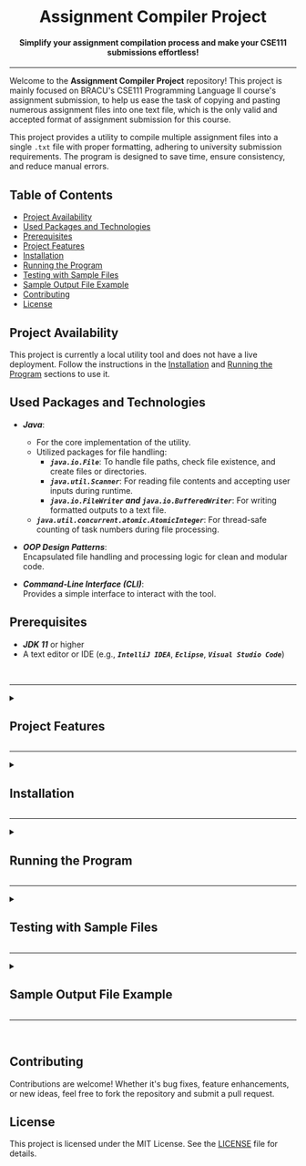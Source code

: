 <h1 align=center>Assignment Compiler Project</h1>
<h4 align=center>Simplify your assignment compilation process and make your CSE111 submissions effortless!</h4>

---

<break></break>

Welcome to the **Assignment Compiler Project** repository! This project is mainly focused on BRACU's CSE111 Programming Language II course's assignment submission, to help us ease the task of copying and pasting numerous assignment files into one text file, which is the only valid and accepted format of assignment submission for this course.

This project provides a utility to compile multiple assignment files into a single `.txt` file with proper formatting, adhering to university submission requirements. The program is designed to save time, ensure consistency, and reduce manual errors.

## Table of Contents

- [Project Availability](#project-availability)
- [Used Packages and Technologies](#used-packages-and-technologies)
- [Prerequisites](#prerequisites)
- [Project Features](#project-features)
- [Installation](#installation)
- [Running the Program](#running-the-program)
- [Testing with Sample Files](#testing-with-sample-files)
- [Sample Output File Example](#sample-output-file-example)
- [Contributing](#contributing)
- [License](#license)

## Project Availability

This project is currently a local utility tool and does not have a live deployment. Follow the instructions in the [Installation](#installation) and [Running the Program](#running-the-program) sections to use it.

## Used Packages and Technologies

- **_Java_**: <br>

  - For the core implementation of the utility.
  - Utilized packages for file handling:
    - **_`java.io.File`_**: To handle file paths, check file existence, and create files or directories.
    - **_`java.util.Scanner`_**: For reading file contents and accepting user inputs during runtime.
    - **_`java.io.FileWriter` and `java.io.BufferedWriter`_**: For writing formatted outputs to a text file.
  - **_`java.util.concurrent.atomic.AtomicInteger`_**: For thread-safe counting of task numbers during file processing.

- **_OOP Design Patterns_**: <br>
  Encapsulated file handling and processing logic for clean and modular code.

- **_Command-Line Interface (CLI)_**: <br>
  Provides a simple interface to interact with the tool.

## Prerequisites

- **_JDK 11_** or higher
- A text editor or IDE (e.g., **_`IntelliJ IDEA`_**, **_`Eclipse`_**, **_`Visual Studio Code`_**)

<br>

---

<details>
<summary><h2 id="project-features">Project Features</h2></summary>

- **_File Compilation:_** <br>
  Combines multiple assignment files into a single `.txt` file with proper formatting. Each task is separated by comments like `// TASK 1`, `// TASK 2`.

- **_Input Flexibility:_** <br>
  Allows you to specify which files to include in the compiled document.

- **_Automated Naming Convention:_** <br>
  Automatically names the output file using a standard format (`Assignment XX_Your-ID_Your-Name.txt`).

- **_File Type Support:_** <br>
  Supports multiple file extensions, including Java, Python, C, C++, HTML, CSS, JavaScript, TypeScript, and others. You can modify the supported file extensions directly in the code. The current supported extensions are:

  - js
  - ts
  - html
  - css
  - xml
  - txt
  - java
  - py
  - cpp
  - c
  - cs

- **_Subdirectory Handling:_** <br>
  Processes files in subdirectories, making it easier to handle projects with complex folder structures. However, it is **highly recommended** to keep all files in the main/root directory of the provided path, as issues might occur if files are spread across multiple subdirectories.

- **_Automated Task Sequence Detection:_** <br>
  Automatically detects numbered task sequences (e.g., `Task 1`, `Task 2` or `task1`, `task2` or `Task-01`, `Task-02` etc.) from file names. If the sequence is not in order, you can manually input or reorder the tasks in the correct sequence.

- **_Manual Task Sequence Detection:_** <br>
  If fails to detect a proper sequence or if your files are not named consistently, you’ll be prompted to manually provide the correct sequence for each file. This ensures that the tasks are ordered correctly before generating the final output.

- **_Combining Multiple Files as One Task:_** <br>
  Also allows you to combine multiple files into a single task in the generated output. If you have related files that should be considered part of the same task, you can group them together, and they will be treated as one task in the final document.

- **_Removing `package` Statements:_** <br>
  Automatically detects and removes `package` statements from the top of Java files. If a `package` statement is present, it is excluded from the generated output, ensuring that the file content starts immediately from the next statement, with trailing blank lines removed for a clean format.

- **_Error Handling:_** <br>
  Validates input files to ensure they exist and are formatted correctly.

- **_Empty Directory Detection:_** <br>
  Detects and rejects empty directories if provided, ensuring only valid directories containing files are processed.

- **_Handling Files with the Same Name:_** <br>
  Provides 3 options to the user if a file with the same name already exists in the directory :

  - **_Overwrite:_** Replaces the existing file with the new one.
  - **_Create New Version:_** Generates a new version of the file with a suffix like `(1)`, `(2)`, etc., appended to its name.
  - **_Skip:_** Skips the current file writing operation entirely.

- **_Tailored for BRAC University:_** <br>
  Specifically designed to assist students in BRAC University's **CSE111 - Programming Language II** course. The utility simplifies the task of combining multiple assignment files into the `.txt` format, which is the only valid and accepted format for assignment submissions in this course.

- **_Future GUI Support:_** <br>
Plans for a graphical user interface to simplify the process further.
</details>

---

<details>
  <summary><h2 id="installation">Installation</h2></summary>

1. **_Clone the repository_:**

   ```sh
   git clone https://github.com/Tanzeebul-Tamim/Assignment-Compiler.git
   cd Assignment-Compiler
   ```

2. **_Create a `bin` directory to store compiled `.class` files_:**

   ```sh
   mkdir bin
   ```

3. **_Compile the Java source files_:**
   ```sh
   javac -d bin src/Main.java src/utilities/*.java
   ```
   </details>

---

<details>
  <summary><h2 id="running-the-program">Running the Program</h2></summary>

1.  **_Navigate to the `bin` directory_:**

    ```sh
    cd bin
    ```

2.  **_Run the program_:**

    ```sh
    java Main
    ```

3.  **_Follow the prompts_:** <br>

    When you run the program, you’ll be guided through several input steps. Here's what to expect:

    - **_Enter the Assignment Number_:** <br>
      You’ll be asked to input the assignment number, such as `3` for Assignment 03. The program supports assignment numbers ranging from `1` to `15`. Make sure to input a valid number within this range.

    - **_Enter Your ID_:** <br>
      You’ll then be prompted to enter your 8-digit student ID (e.g., `24100000`). The program verifies the ID to ensure a valid ID is provided.

    - **_Enter Your Name_:** <br>
      You’ll be then asked to input your name. The program automatically corrects improper naming conventions. For example, if you enter something like `tANzEEBuL       tAMiM    `, it will be converted to the proper format: `Tanzeebul Tamim`.

    - **_Enter the File Extension_:** <br>
      Requires you to specify the desired file extension (e.g., `java`, `py`, `cpp`) to filter out unsupported or irrelevant files. It validates your input to ensure it matches one of the supported extensions and rejects any invalid or unsupported file types.

    - **_Enter the Path to Your Assignment Folder_:** <br>
      Requires the folder path where your assignment files are stored. You can copy the file path directly from your file explorer:

      <h4><i>Windows:</i></h4>
      <img align=center src="./public/windows-copy-path.jpg" alt="Windows Screenshot" width="500px">

      - Right-click the folder containing your assignment files in your file explorer.
      - Select **"Copy as path"** to copy the full folder path.
      - (e.g., `C:\Users\Tamim\Documents\Assignments\OOP_Tasks`)

      <h4><i>macOS:</i></h4>
      <img align=center src="./public/macos-copy-path.jpg" alt="macOS Screenshot" width="500px">

      - Right-click the folder containing your assignment files in Finder.
      - Select **"Copy 'FolderName' as Pathname"** to copy the path directly.
      - (e.g., `/Users/tamim/Documents/Assignments/OOP_Tasks`)

      <h4><i>Linux:</i></h4>
      <img align=center src="./public/linux-copy-path.jpg" alt="Linux Screenshot" width="500px">

      - Right-click the folder containing your assignment files in your file manager (e.g., KDE Dolphin).
      - Select **"Copy Location"** to copy the full folder path.
      - (e.g., `/home/tamim/Documents/Assignments/OOP_Tasks`)

      After copying the path, paste it directly into the program's terminal/console.

    - **_Sequencing Options_:** <br>
      At the start, you’ll be asked if you want to sequence or reorder your files:

      - **_If you choose "Yes"_:** <br>
        The program will detect any existing sequence: <br>

        - If all files are sequentially named (e.g., `Task 1`, `Task 2` or `task1`, `task2` or `Task-01`, `Task-02`), it will use this order.
        - If no sequence is found, you’ll be prompted to manually assign a sequence number to each file.
        - If some files have sequence numbers and others don’t, you’ll decide whether to resequence all files or only the ones without a sequence.

        - **_While manually sequencing:_** <br>
          You can choose from the following options for each file: <br>
          - **_Enter a sequence number:_** <br>
            Assigns a sequence number (within the allowed range) to the file.
          - **_Enter "Skip":_** <br>
            Excludes the file from the sequence & the generated output file.
          - **_Enter "Previous":_** <br>
            Goes back to the previous file and lets you reassign its sequence number.
          - **_Enter "Reset":_** <br>
            Restarts the sequencing process for all files.
          - **_Enter "Merge":_** <br>
            Combines the current file with one or more selected files. Allows you to group related files together that should be treated as part of the same task, and they will be counted as a single task in the final output file.

      - **_If you choose "No"_:** <br>
        Generates the output using the file sequence as found in the file explorer.

    - **_Important Considerations for File Organization_:** <br>
      Before using the Assignment Compiler, ensure your files are properly organized for smooth processing. Here’s what to keep in mind:

      1. **_Dedicated Folder for Assignment Files_:** <br>
         Place all assignment-related files in a single folder. Avoid including unrelated files (e.g., images, documents) to prevent unnecessary errors.

      2. **_Verify File Relevance_:** <br>
         Double-check that all the files in the folder are part of your assignment. This reduces the risk of mistakenly including irrelevant or incomplete files in the output.

      3. **_File Naming Conventions_:** <br>
         For best results, use a consistent naming pattern like:

         - `Task-01`, `Task-02`, or
         - `task1`, `task2`, or
         - `Task_01`, `Task_02`.

         This naming convention allows the program to automatically detect the correct order of tasks.

      4. **_Manual Sequencing (If Needed)_:** <br>
         Prompts you to manually arrange the task order if your files are not named sequentially or don’t follow a consistent pattern. This ensures that your final output file is properly structured, sequenced, and adheres to the assignment submission requirements.

         > **_Note_:** <br>
         > In the OOP tasks assigned by BRAC university, class-names often don’t follow any naming sequence. Instead, they use random names that are relevant to the task (e.g., `Circle`, `Employee`, `BankAccount`). This makes manual sequencing especially important to ensure that the tasks are arranged correctly before generating the output file.

Following these steps will ensure a smooth file compilation process.

</details>

---

<details>
  <summary><h2 id="testing-with-sample-files">Testing with Sample Files</h2></summary>

To help you test the program, a [**`Sample Folder`**](./sample) is included in the root directory.

**_Sample Folder Contents:_** <br>

- Sample files with supported extensions and various naming formats (e.g., [**`Task1.java`**](./sample/Task1.java), [**`task_03.java`**](./sample/task_03.java), [**`task__7.java`**](./sample/task__7.java)) to showcase the program's ability to detect sequences in different naming formats.
- Files without any numeric sequence to demonstrate how the program prompts for manual sequencing (e.g., [**`NonSequenced.java`**](./sample/NonSequenced.java), [**`Unsequenced.java`**](./sample/Unsequenced.java), [**`No_Sequence.java`**](./sample/No_Sequence.java), [**`Not_Sequenced.java`**](./sample/Not_Sequenced.java)).
- Files with unsupported extensions (e.g., [**`Unsupported.py`**](./sample/Unsupported.py), [**`Unsupported.ts`**](./sample/Unsupported.ts), [**`Unsupported.txt`**](./sample/Unsupported.txt)), [**`Unsupported.ipynb`**](./sample/Unsupported.ipynb)).
  > **_Note:_** <br>
  > Some files have supported extensions but are demonstrated as unsupported in the `Sample Folder` to illustrate that the `Sample Folder` is specifically designed for testing _**Java Files**_ as the desired file type.
- Two generated output files:
  - [**`Assignment 05_24100000_Joe Brooks.txt`**](./sample/Assignment%2005_24100000_Joe%20Brooks.txt)
  - [**`Assignment 05_24100000_Joe Brooks(1).txt`**](<./sample/Assignment%2005_24100000_Joe%20Brooks(1).txt>)  
    These files demonstrate how the program generates output files with proper naming formats and how it handles cases where files with the same name already exist.

**_How to Use the Sample Folder:_** <br>

1. Navigate to the [**Sample Folder**](./sample) folder in the root directory.
2. Copy the path to the **Sample Folder** folder and paste it when prompted during program execution.
3. Test the program's functionality with the pre-included sample files to familiarize yourself with its features.

Feel free to modify or add your own files to the **Sample Folder** to test with your own files.

</details>

---

<details>
  <summary><h2 id="sample-output-file-example">Sample Output File Example</h2></summary>

Here is a sample output generated by the program:

### File Name:

Assignment 05_24100000_Joe Brooks.txt

### File Content:

```
// TASK 1

public class Task1 {
    public static void main(String[] args) {
        // This file demonstrates a simple sequential task (Task1)
        // It helps test how the program handles files with standard naming formats (e.g., Task1, Task2)
        System.out.println("I am Task1");
    }
}


// TASK 2

public class TASK___2 {
    public static void main(String[] args) {
        // This file demonstrates a non-standard naming convention (TASK___2)
        // It will help test how the program handles files with unusual sequence formats
        System.out.println("I am TASK___2");
    }
}


// TASK 3

public class task_03 {
    public static void main(String[] args) {
        // This file demonstrates a naming convention with underscores (task_03)
        // It helps test how the program detects sequences in files with this format
        System.out.println("I am task_03");
    }
}


// TASK 4

public class Task4 {
    public static void main(String[] args) {
        // This file demonstrates a simple sequential task (Task4)
        // It helps test how the program handles files with standard naming formats (e.g., Task1, Task2)
        System.out.println("I am Task4");
    }
}


// TASK 5

public class NonSequenced {
    public static void main(String[] args) {
        // This file doesn't follow a sequential naming convention
        // It is meant to test how the program handles files without a sequence
        System.out.println("I am NonSequenced");
    }
}
```

This sample demonstrates how tasks are numbered and formatted consistently, ensuring compliance with BRAC University's assignment submission requirements. The program handles task numbering, file naming, and proper organization for effortless submissions.

</details>

---

<br>

## Contributing

Contributions are welcome! Whether it's bug fixes, feature enhancements, or new ideas, feel free to fork the repository and submit a pull request.

## License

This project is licensed under the MIT License. See the [LICENSE](LICENSE) file for details.
